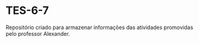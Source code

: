 # TES-6-7
Repositório criado para armazenar informações das atividades promovidas pelo professor Alexander.
